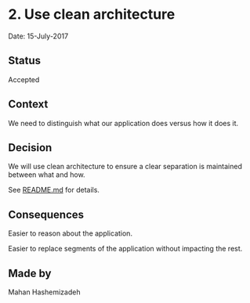 # 2. Use clean architecture

Date: 15-July-2017

## Status

Accepted

## Context

We need to distinguish what our application does versus how it does it.

## Decision

We will use clean architecture to ensure a clear separation is maintained between what and how.
 
See [README.md](../../README.md) for details. 

## Consequences

Easier to reason about the application.

Easier to replace segments of the application without impacting the rest.

## Made by

Mahan Hashemizadeh